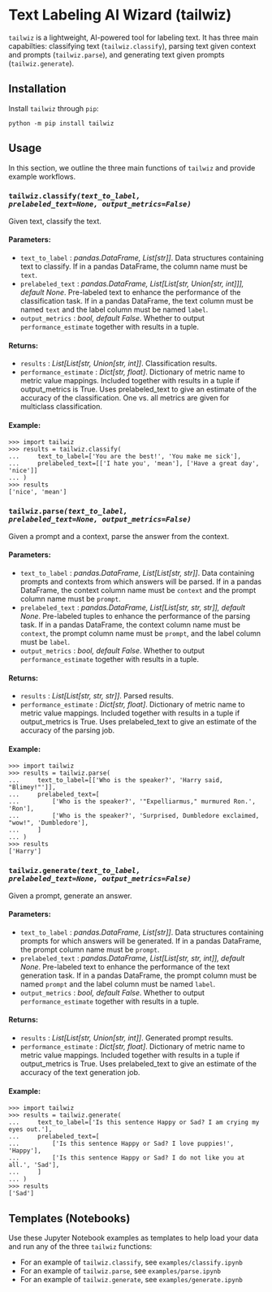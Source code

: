 # Text Labeling AI Wizard (tailwiz)

`tailwiz` is a lightweight, AI-powered tool for labeling text. It has three main capabilties: classifying text (`tailwiz.classify`), parsing text given context and prompts (`tailwiz.parse`), and generating text given prompts (`tailwiz.generate`).

## Installation

Install `tailwiz` through `pip`:

```
python -m pip install tailwiz
```

## Usage

In this section, we outline the three main functions of `tailwiz` and provide example workflows.


### <code>tailwiz.classify<i>(text_to_label, prelabeled_text=None, output_metrics=False)</i></code>

Given text, classify the text.
#### Parameters:
- `text_to_label` : _pandas.DataFrame, List[str]]_. Data structures containing text to classify. If in a pandas DataFrame, the column name must be `text`.
- `prelabeled_text` : _pandas.DataFrame, List[List[str, Union[str, int]]], default None_. Pre-labeled text to enhance the performance of the classification task. If in a pandas DataFrame, the text column must be named `text` and the label column must be named `label`.
- `output_metrics` : _bool, default False_. Whether to output `performance_estimate` together with results in a tuple.

#### Returns:
- `results` : _List[List[str, Union[str, int]]_. Classification results.
- `performance_estimate` : _Dict[str, float]_. Dictionary of metric name to metric value mappings. Included together with results in a tuple if output_metrics is True. Uses prelabeled_text to give an estimate of the accuracy of the classification. One vs. all metrics are given for multiclass classification.

#### Example:

```
>>> import tailwiz
>>> results = tailwiz.classify(
...     text_to_label=['You are the best!', 'You make me sick'],
...     prelabeled_text=[['I hate you', 'mean'], ['Have a great day', 'nice']]
... )
>>> results
['nice', 'mean']
```

### <code>tailwiz.parse<i>(text_to_label, prelabeled_text=None, output_metrics=False)</i></code>

Given a prompt and a context, parse the answer from the context.
#### Parameters:
- `text_to_label` : _pandas.DataFrame, List[List[str, str]]_. Data containing prompts and contexts from which answers will be parsed. If in a pandas DataFrame, the context column name must be `context` and the prompt column name must be `prompt`.
- `prelabeled_text` : _pandas.DataFrame, List[List[str, str, str]], default None_. Pre-labeled tuples to enhance the performance of the parsing task. If in a pandas DataFrame, the context column name must be `context`, the prompt column name must be `prompt`, and the label column must be `label`.
- `output_metrics` : _bool, default False_. Whether to output `performance_estimate` together with results in a tuple.

#### Returns:
- `results` : _List[List[str, str, str]]_. Parsed results.
- `performance_estimate` : _Dict[str, float]_. Dictionary of metric name to metric value mappings. Included together with results in a tuple if output_metrics is True. Uses prelabeled_text to give an estimate of the accuracy of the parsing job.

#### Example:
```
>>> import tailwiz
>>> results = tailwiz.parse(
...     text_to_label=[['Who is the speaker?', 'Harry said, "Blimey!"']],
...     prelabeled_text=[
...         ['Who is the speaker?', '"Expelliarmus," murmured Ron.', 'Ron'],
...         ['Who is the speaker?', 'Surprised, Dumbledore exclaimed, "wow!", 'Dumbledore'],
...     ]
... )
>>> results
['Harry']
```


### <code>tailwiz.generate<i>(text_to_label, prelabeled_text=None, output_metrics=False)</i></code>

Given a prompt, generate an answer.
#### Parameters:
- `text_to_label` : _pandas.DataFrame, List[str]]_. Data structures containing prompts for which answers will be generated. If in a pandas DataFrame, the prompt column name must be `prompt`.
- `prelabeled_text` : _pandas.DataFrame, List[List[str, str, int]], default None_. Pre-labeled text to enhance the performance of the text generation task. If in a pandas DataFrame, the prompt column must be named `prompt` and the label column must be named `label`.
- `output_metrics` : _bool, default False_. Whether to output `performance_estimate` together with results in a tuple.

#### Returns:
- `results` : _List[List[str, Union[str, int]]_. Generated prompt results.
- `performance_estimate` : _Dict[str, float]_. Dictionary of metric name to metric value mappings. Included together with results in a tuple if output_metrics is True. Uses prelabeled_text to give an estimate of the accuracy of the text generation job.

#### Example:
```
>>> import tailwiz
>>> results = tailwiz.generate(
...     text_to_label=['Is this sentence Happy or Sad? I am crying my eyes out.'],
...     prelabeled_text=[
...         ['Is this sentence Happy or Sad? I love puppies!', 'Happy'],
...         ['Is this sentence Happy or Sad? I do not like you at all.', 'Sad'],
...     ]
... )
>>> results
['Sad']
```

## Templates (Notebooks)

Use these Jupyter Notebook examples as templates to help load your data and run any of the three `tailwiz` functions:
- For an example of `tailwiz.classify`, see `examples/classify.ipynb`
- For an example of `tailwiz.parse`, see `examples/parse.ipynb`
- For an example of `tailwiz.generate`, see `examples/generate.ipynb`
